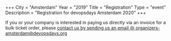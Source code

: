 +++
City = "Amsterdam"
Year = "2019"
Title = "Registration"
Type = "event"
Description = "Registration for devopsdays Amsterdam 2020"
+++

<div style="width:100%; text-align:left;">

<div class = "col-md-12">
  If you or your company is interested in paying us directly via an invoice for a bulk ticket order, please <a href="mailto:organizers-amsterdam@devopsdays.org?subject=devopsdays%20AMS%202020%20-%20Pay%20Direct%20with%20Invoice">contact us by sending us an email @ organizers-amsterdam@devopsdays.org</a>
</div>

<br>
<br>

<div class = "col-md-12">
<script src='https://js.tito.io/v1' async></script>
<link rel="stylesheet" type="text/css" href='https://css.tito.io/v1.1' />
<tito-widget event="devopdays-amsterdam/2020"></tito-widget>
</div>
</div>
